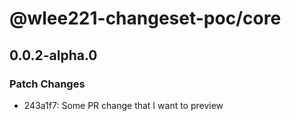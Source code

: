 # @wlee221-changeset-poc/core

## 0.0.2-alpha.0
### Patch Changes

- 243a1f7: Some PR change that I want to preview
